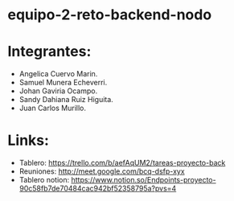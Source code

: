 # equipo-2-reto-backend-nodo

# Integrantes:
- Angelica Cuervo Marin.
- Samuel Munera Echeverri.
- Johan Gaviria Ocampo.
- Sandy Dahiana Ruiz Higuita.
- Juan Carlos Murillo.


# Links:
- Tablero: https://trello.com/b/aefAqUM2/tareas-proyecto-back
- Reuniones: http://meet.google.com/bcq-dsfp-xyx
- Tablero notion: https://www.notion.so/Endpoints-proyecto-90c58fb7de70484cac942bf52358795a?pvs=4
